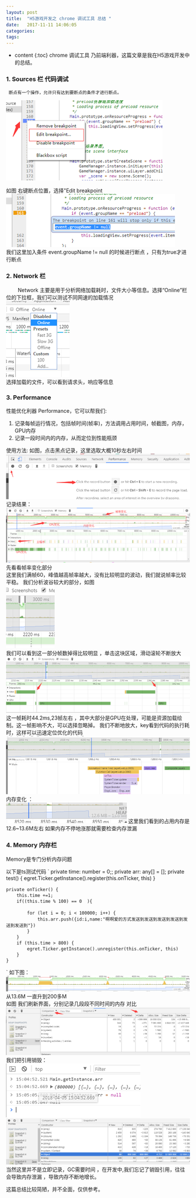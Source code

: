 ```yaml
---
layout: post
title:  "H5游戏开发之 chrome 调试工具 总结 "
date:   2017-11-11 14:06:05
categories: 
tags: 
---
```


* content
{:toc}
chrome 调试工具 乃前端利器，这篇文章是我在H5游戏开发中的总结。
<!--more-->  
###  


### 1.   Sources 栏 代码调试  
     断点有一个操作，允许只有达到要断点的条件才进行断点。
  ![图1](imgs\temp.png)  
  
  如图 右键断点位置，选择"Edit breakpoint   
  ![图2](imgs\temp1.png)  
  我们这里加入条件 event.groupName != null 的时候进行断点 ，只有为true才进行断点  
  
  ### 2. Network 栏 
 　 　Network 主要是用于分析网络加载耗时，文件大小等信息。选择“Online”栏位的下拉框，我们可以测试不同网速的加载情况    
 ![图3](imgs\temp2.png)  
  选择加载的文件，可以看到请求头，响应等信息 

  ### 3. Performance 
  性能优化利器 Performance，它可以帮我们:   
  1. 记录每帧运行情况，包括帧时间(帧率)，方法调用占用时间，帧截图，内存，GPU内存    
  2. 记录一段时间内的内存，从而定位到性能瓶颈  
 
 使用方法:
 如图，点击黑点记录，这里选取大概10秒左右时间
 ![图4](imgs\temp4.png)  
 记录结果：  
![图5](imgs\temp5.png) 
先看看帧率变化部分  
这里我们满帧60，峰值越高帧率越大，没有比较明显的波动，我们就说帧率比较平稳。 我们分析波谷较大的部分，如图  
![图6](imgs\temp6.png)   
我们可以看到这一部分帧数掉得比较明显 ，单击这块区域，滑动滚轮不断放大  
![图7](imgs\temp7.png)  
这一帧耗时44.2ms,23帧左右 ，其中大部分是GPU在处理，可能是资源加载绘制。这一帧影响不大，可以选择忽略掉。  我们不断地放大，key看到代码的执行耗时，这样可以迅速定位优化的代码
![图8](imgs\temp8.png)    
内存变化 ：  
![图9](imgs\temp9.png) 
这里我们看到的占用内存是12.6~13.6M左右 如果内存不停地涨那就需要检查内存泄漏   

### 4. Memory 内存栏
  Memory是专门分析内存问题 

  以下是ts测试代码 
 `
    private time: number = 0;;
    private arr: any[] = [];
    private test() {
        egret.Ticker.getInstance().register(this.onTicker, this)
    }

    private onTicker() {
        this.time +=1;
        if((this.time % 100) == 0  ){
            
            for (let i = 0; i < 100000; i++) {
                this.arr.push({id:i,name:"啊啊爱的方式发送到发送到发送到发送到发送到发送到"})
            }
        }
        if (this.time > 800) {
            egret.Ticker.getInstance().unregister(this.onTicker, this)
        }
    }
 `
 如下图：
  ![图11](imgs\temp11.png)   
  从13.6M 一直升到200多M   
如图 我们刷新界面，分别记录几段段不同时间的内存 对比 
![图10](imgs\temp10.png)  
我们把引用销毁：  
![图12](imgs\temp12.png)    
![图13](imgs\temp13.png)   
当然这里并不是立即记录，GC需要时间 ，在开发中,我们忘记了销毁引用，往往会导致内存泄漏 ，导致内存不断地增长。   

这篇总结比较简陋，并不全面，仅供参考。
 